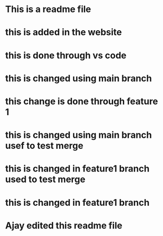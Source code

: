 # This is a readme file 
# this is added in the website
# this is done through vs code

# this is changed using main branch
# this change is done through feature 1
# this is changed using main branch usef to test merge
# this is changed in feature1 branch used to test merge
# this is changed in feature1 branch
# Ajay edited this readme file
